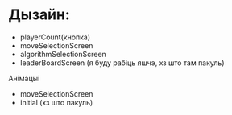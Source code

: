 # Дызайн:
- playerCount(кнопка)
- moveSelectionScreen
- algorithmSelectionScreen
- leaderBoardScreen (я буду рабіць яшчэ, хз што там пакуль)

Анімацыі
- moveSelectionScreen
- initial (хз што пакуль)


